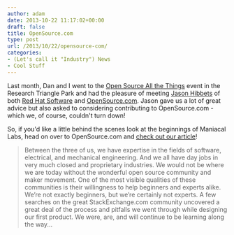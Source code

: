 ```yaml
---
author: adam
date: 2013-10-22 11:17:02+00:00
draft: false
title: OpenSource.com
type: post
url: /2013/10/22/opensource-com/
categories:
- (Let's call it "Industry") News
- Cool Stuff
---
```


Last month, Dan and I went to the [Open Source All the Things](http://rtp.org/rtp180) event in the Research Triangle Park and had the pleasure of meeting [Jason Hibbets](https://twitter.com/jhibbets) of both [Red Hat Software](redhat.com) and [OpenSource.com](OpenSource.com). Jason gave us a lot of great advice but also asked to considering contributing to OpenSource.com - which we, of course, couldn't turn down!

So, if you'd like a little behind the scenes look at the beginnings of Maniacal Labs, head on over to OpenSource.com and [check out our article](http://opensource.com/business/13/10/maniacal-labs-open-hardware)!



<blockquote>Between the three of us, we have expertise in the fields of software, electrical, and mechanical engineering. And we all have day jobs in very much closed and proprietary industries. We would not be where we are today without the wonderful open source community and maker movement. One of the most visible qualities of these communities is their willingness to help beginners and experts alike. We’re not exactly beginners, but we’re certainly not experts. A few searches on the great StackExchange.com community uncovered a great deal of the process and pitfalls we went through while designing our first product. We were, are, and will continue to be learning along the way...</blockquote>



